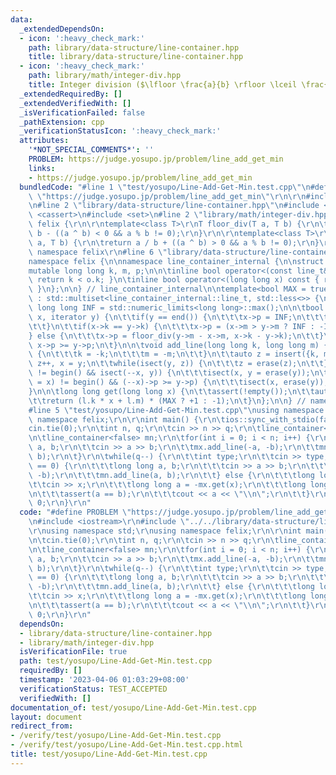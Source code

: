 ```yaml
---
data:
  _extendedDependsOn:
  - icon: ':heavy_check_mark:'
    path: library/data-structure/line-container.hpp
    title: library/data-structure/line-container.hpp
  - icon: ':heavy_check_mark:'
    path: library/math/integer-div.hpp
    title: Integer division ($\lfloor \frac{a}{b} \rfloor \lceil \frac{a}{b} \rceil$)
  _extendedRequiredBy: []
  _extendedVerifiedWith: []
  _isVerificationFailed: false
  _pathExtension: cpp
  _verificationStatusIcon: ':heavy_check_mark:'
  attributes:
    '*NOT_SPECIAL_COMMENTS*': ''
    PROBLEM: https://judge.yosupo.jp/problem/line_add_get_min
    links:
    - https://judge.yosupo.jp/problem/line_add_get_min
  bundledCode: "#line 1 \"test/yosupo/Line-Add-Get-Min.test.cpp\"\n#define PROBLEM\
    \ \"https://judge.yosupo.jp/problem/line_add_get_min\"\r\n\r\n#include <iostream>\r\
    \n#line 2 \"library/data-structure/line-container.hpp\"\n#include <limits>\n#include\
    \ <cassert>\n#include <set>\n#line 2 \"library/math/integer-div.hpp\"\n\r\nnamespace\
    \ felix {\r\n\r\ntemplate<class T>\r\nT floor_div(T a, T b) {\r\n\treturn a /\
    \ b - ((a ^ b) < 0 && a % b != 0);\r\n}\r\n\r\ntemplate<class T>\r\nT ceil_div(T\
    \ a, T b) {\r\n\treturn a / b + ((a ^ b) > 0 && a % b != 0);\r\n}\r\n\r\n} //\
    \ namespace felix\r\n#line 6 \"library/data-structure/line-container.hpp\"\n\n\
    namespace felix {\n\nnamespace line_container_internal {\n\nstruct line_t {\n\t\
    mutable long long k, m, p;\n\n\tinline bool operator<(const line_t& o) const {\
    \ return k < o.k; }\n\tinline bool operator<(long long x) const { return p < x;\
    \ }\n};\n\n} // line_container_internal\n\ntemplate<bool MAX = true>\nstruct line_container\
    \ : std::multiset<line_container_internal::line_t, std::less<>> {\n\tstatic const\
    \ long long INF = std::numeric_limits<long long>::max();\n\n\tbool isect(iterator\
    \ x, iterator y) {\n\t\tif(y == end()) {\n\t\t\tx->p = INF;\n\t\t\treturn 0;\n\
    \t\t}\n\t\tif(x->k == y->k) {\n\t\t\tx->p = (x->m > y->m ? INF : -INF);\n\t\t\
    } else {\n\t\t\tx->p = floor_div(y->m - x->m, x->k - y->k);\n\t\t}\n\t\treturn\
    \ x->p >= y->p;\n\t}\n\n\tvoid add_line(long long k, long long m) {\n\t\tif(!MAX)\
    \ {\n\t\t\tk = -k;\n\t\t\tm = -m;\n\t\t}\n\t\tauto z = insert({k, m, 0}), y =\
    \ z++, x = y;\n\t\twhile(isect(y, z)) {\n\t\t\tz = erase(z);\n\t\t}\n\t\tif(x\
    \ != begin() && isect(--x, y)) {\n\t\t\tisect(x, y = erase(y));\n\t\t}\n\t\twhile((y\
    \ = x) != begin() && (--x)->p >= y->p) {\n\t\t\tisect(x, erase(y));\n\t\t}\n\t\
    }\n\n\tlong long get(long long x) {\n\t\tassert(!empty());\n\t\tauto l = *lower_bound(x);\n\
    \t\treturn (l.k * x + l.m) * (MAX ? +1 : -1);\n\t}\n};\n\n} // namespace felix\n\
    #line 5 \"test/yosupo/Line-Add-Get-Min.test.cpp\"\nusing namespace std;\r\nusing\
    \ namespace felix;\r\n\r\nint main() {\r\n\tios::sync_with_stdio(false);\r\n\t\
    cin.tie(0);\r\n\tint n, q;\r\n\tcin >> n >> q;\r\n\tline_container<true> mx;\r\
    \n\tline_container<false> mn;\r\n\tfor(int i = 0; i < n; i++) {\r\n\t\tlong long\
    \ a, b;\r\n\t\tcin >> a >> b;\r\n\t\tmx.add_line(-a, -b);\r\n\t\tmn.add_line(a,\
    \ b);\r\n\t}\r\n\twhile(q--) {\r\n\t\tint type;\r\n\t\tcin >> type;\r\n\t\tif(type\
    \ == 0) {\r\n\t\t\tlong long a, b;\r\n\t\t\tcin >> a >> b;\r\n\t\t\tmx.add_line(-a,\
    \ -b);\r\n\t\t\tmn.add_line(a, b);\r\n\t\t} else {\r\n\t\t\tlong long x;\r\n\t\
    \t\tcin >> x;\r\n\t\t\tlong long a = -mx.get(x);\r\n\t\t\tlong long b = mn.get(x);\r\
    \n\t\t\tassert(a == b);\r\n\t\t\tcout << a << \"\\n\";\r\n\t\t}\r\n\t}\r\n\treturn\
    \ 0;\r\n}\r\n"
  code: "#define PROBLEM \"https://judge.yosupo.jp/problem/line_add_get_min\"\r\n\r\
    \n#include <iostream>\r\n#include \"../../library/data-structure/line-container.hpp\"\
    \r\nusing namespace std;\r\nusing namespace felix;\r\n\r\nint main() {\r\n\tios::sync_with_stdio(false);\r\
    \n\tcin.tie(0);\r\n\tint n, q;\r\n\tcin >> n >> q;\r\n\tline_container<true> mx;\r\
    \n\tline_container<false> mn;\r\n\tfor(int i = 0; i < n; i++) {\r\n\t\tlong long\
    \ a, b;\r\n\t\tcin >> a >> b;\r\n\t\tmx.add_line(-a, -b);\r\n\t\tmn.add_line(a,\
    \ b);\r\n\t}\r\n\twhile(q--) {\r\n\t\tint type;\r\n\t\tcin >> type;\r\n\t\tif(type\
    \ == 0) {\r\n\t\t\tlong long a, b;\r\n\t\t\tcin >> a >> b;\r\n\t\t\tmx.add_line(-a,\
    \ -b);\r\n\t\t\tmn.add_line(a, b);\r\n\t\t} else {\r\n\t\t\tlong long x;\r\n\t\
    \t\tcin >> x;\r\n\t\t\tlong long a = -mx.get(x);\r\n\t\t\tlong long b = mn.get(x);\r\
    \n\t\t\tassert(a == b);\r\n\t\t\tcout << a << \"\\n\";\r\n\t\t}\r\n\t}\r\n\treturn\
    \ 0;\r\n}\r\n"
  dependsOn:
  - library/data-structure/line-container.hpp
  - library/math/integer-div.hpp
  isVerificationFile: true
  path: test/yosupo/Line-Add-Get-Min.test.cpp
  requiredBy: []
  timestamp: '2023-04-06 01:03:29+08:00'
  verificationStatus: TEST_ACCEPTED
  verifiedWith: []
documentation_of: test/yosupo/Line-Add-Get-Min.test.cpp
layout: document
redirect_from:
- /verify/test/yosupo/Line-Add-Get-Min.test.cpp
- /verify/test/yosupo/Line-Add-Get-Min.test.cpp.html
title: test/yosupo/Line-Add-Get-Min.test.cpp
---
```


